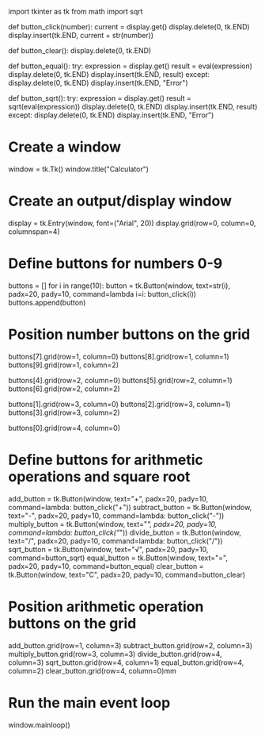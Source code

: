 import tkinter as tk
from math import sqrt

def button_click(number):
    current = display.get()
    display.delete(0, tk.END)
    display.insert(tk.END, current + str(number))

def button_clear():
    display.delete(0, tk.END)

def button_equal():
    try:
        expression = display.get()
        result = eval(expression)
        display.delete(0, tk.END)
        display.insert(tk.END, result)
    except:
        display.delete(0, tk.END)
        display.insert(tk.END, "Error")

def button_sqrt():
    try:
        expression = display.get()
        result = sqrt(eval(expression))
        display.delete(0, tk.END)
        display.insert(tk.END, result)
    except:
        display.delete(0, tk.END)
        display.insert(tk.END, "Error")

# Create a window
window = tk.Tk()
window.title("Calculator")

# Create an output/display window
display = tk.Entry(window, font=("Arial", 20))
display.grid(row=0, column=0, columnspan=4)

# Define buttons for numbers 0-9
buttons = []
for i in range(10):
    button = tk.Button(window, text=str(i), padx=20, pady=10, command=lambda i=i: button_click(i))
    buttons.append(button)

# Position number buttons on the grid
buttons[7].grid(row=1, column=0)
buttons[8].grid(row=1, column=1)
buttons[9].grid(row=1, column=2)

buttons[4].grid(row=2, column=0)
buttons[5].grid(row=2, column=1)
buttons[6].grid(row=2, column=2)

buttons[1].grid(row=3, column=0)
buttons[2].grid(row=3, column=1)
buttons[3].grid(row=3, column=2)

buttons[0].grid(row=4, column=0)

# Define buttons for arithmetic operations and square root
add_button = tk.Button(window, text="+", padx=20, pady=10, command=lambda: button_click("+"))
subtract_button = tk.Button(window, text="-", padx=20, pady=10, command=lambda: button_click("-"))
multiply_button = tk.Button(window, text="*", padx=20, pady=10, command=lambda: button_click("*"))
divide_button = tk.Button(window, text="/", padx=20, pady=10, command=lambda: button_click("/"))
sqrt_button = tk.Button(window, text="√", padx=20, pady=10, command=button_sqrt)
equal_button = tk.Button(window, text="=", padx=20, pady=10, command=button_equal)
clear_button = tk.Button(window, text="C", padx=20, pady=10, command=button_clear)

# Position arithmetic operation buttons on the grid
add_button.grid(row=1, column=3)
subtract_button.grid(row=2, column=3)
multiply_button.grid(row=3, column=3)
divide_button.grid(row=4, column=3)
sqrt_button.grid(row=4, column=1)
equal_button.grid(row=4, column=2)
clear_button.grid(row=4, column=0)mm

# Run the main event loop
window.mainloop()

